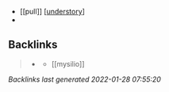 - [[pull]] [[understory]]
-

[//begin]: # "Autogenerated link references for markdown compatibility"
[understory]: ../../understory.md "understory"
[//end]: # "Autogenerated link references"

## Backlinks

> - [](../journals/2021_09_20.md)
>   - [[mysilio]]

_Backlinks last generated 2022-01-28 07:55:20_
